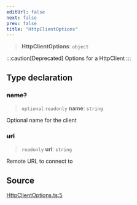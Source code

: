 ```yaml
---
editUrl: false
next: false
prev: false
title: "HttpClientOptions"
---
```


> **HttpClientOptions**: `object`

:::caution[Deprecated]
Options for a HttpClient
:::

## Type declaration

### ~~name?~~

> `optional` `readonly` **name**: `string`

Optional name for the client

### ~~url~~

> `readonly` **url**: `string`

Remote URL to connect to

## Source

[HttpClientOptions.ts:5](https://github.com/evmts/tevm-monorepo/blob/main/packages/http-client/src/HttpClientOptions.ts#L5)
